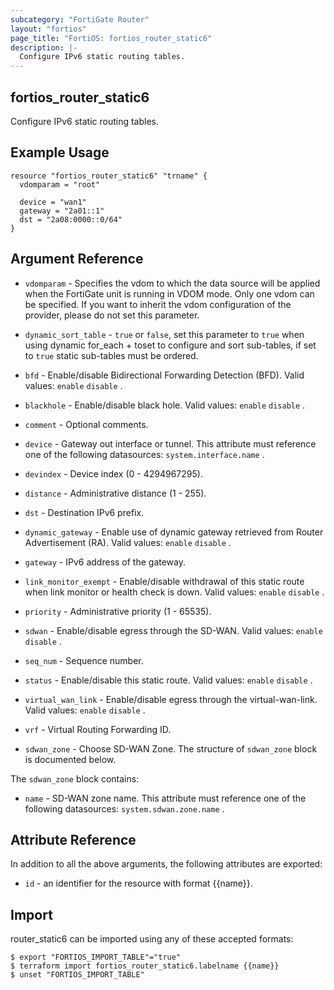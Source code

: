 ```yaml
---
subcategory: "FortiGate Router"
layout: "fortios"
page_title: "FortiOS: fortios_router_static6"
description: |-
  Configure IPv6 static routing tables.
---
```


## fortios_router_static6
Configure IPv6 static routing tables.
## Example Usage

```hcl
resource "fortios_router_static6" "trname" {
  vdomparam = "root"

  device = "wan1"
  gateway = "2a01::1"
  dst = "2a08:0000::0/64"
}
```

## Argument Reference
* `vdomparam` - Specifies the vdom to which the data source will be applied when the FortiGate unit is running in VDOM mode. Only one vdom can be specified. If you want to inherit the vdom configuration of the provider, please do not set this parameter.
* `dynamic_sort_table` - `true` or `false`, set this parameter to `true` when using dynamic for_each + toset to configure and sort sub-tables, if set to `true` static sub-tables must be ordered.

* `bfd` - Enable/disable Bidirectional Forwarding Detection (BFD). Valid values: `enable` `disable` .
* `blackhole` - Enable/disable black hole. Valid values: `enable` `disable` .
* `comment` - Optional comments.
* `device` - Gateway out interface or tunnel. This attribute must reference one of the following datasources: `system.interface.name` .
* `devindex` - Device index (0 - 4294967295).
* `distance` - Administrative distance (1 - 255).
* `dst` - Destination IPv6 prefix.
* `dynamic_gateway` - Enable use of dynamic gateway retrieved from Router Advertisement (RA). Valid values: `enable` `disable` .
* `gateway` - IPv6 address of the gateway.
* `link_monitor_exempt` - Enable/disable withdrawal of this static route when link monitor or health check is down. Valid values: `enable` `disable` .
* `priority` - Administrative priority (1 - 65535).
* `sdwan` - Enable/disable egress through the SD-WAN. Valid values: `enable` `disable` .
* `seq_num` - Sequence number.
* `status` - Enable/disable this static route. Valid values: `enable` `disable` .
* `virtual_wan_link` - Enable/disable egress through the virtual-wan-link. Valid values: `enable` `disable` .
* `vrf` - Virtual Routing Forwarding ID.
* `sdwan_zone` - Choose SD-WAN Zone. The structure of `sdwan_zone` block is documented below.

The `sdwan_zone` block contains:

* `name` - SD-WAN zone name. This attribute must reference one of the following datasources: `system.sdwan.zone.name` .

## Attribute Reference

In addition to all the above arguments, the following attributes are exported:
* `id` - an identifier for the resource with format {{name}}.

## Import

router_static6 can be imported using any of these accepted formats:
```
$ export "FORTIOS_IMPORT_TABLE"="true"
$ terraform import fortios_router_static6.labelname {{name}}
$ unset "FORTIOS_IMPORT_TABLE"
```
